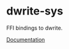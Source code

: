 # dwrite-sys #
FFI bindings to dwrite.

[Documentation](https://retep998.github.io/doc/dwrite-sys/)
